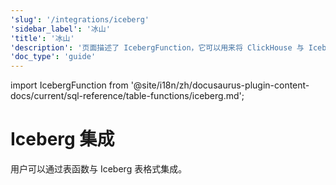 ```yaml
---
'slug': '/integrations/iceberg'
'sidebar_label': '冰山'
'title': '冰山'
'description': '页面描述了 IcebergFunction，它可以用来将 ClickHouse 与 Iceberg 表格格式集成'
'doc_type': 'guide'
---
```


import IcebergFunction from '@site/i18n/zh/docusaurus-plugin-content-docs/current/sql-reference/table-functions/iceberg.md';


# Iceberg 集成

用户可以通过表函数与 Iceberg 表格式集成。

<IcebergFunction/>
